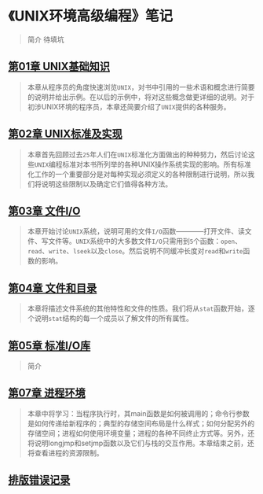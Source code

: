 <h1 id=file_readme>
    《UNIX环境高级编程》笔记
</h1>

> 简介
> 待填坑

<h2 id=title_ch01>
    <a href="notes/01/notes.md">
        第01章 UNIX基础知识
    </a>
</h2>

> 本章从程序员的角度快速浏览`UNIX`，对书中引用的一些术语和概念进行简要的说明并给出示例。在以后的示例中，将对这些概念做更详细的说明。对于初涉UNIX环境的程序员，本章还简要介绍了`UNIX`提供的各种服务。

<h2 id=title_ch02>
    <a href="notes/02/notes.md">
        第02章 UNIX标准及实现
    </a>
</h2>

> 本章首先回顾过去`25`年人们在`UNIX`标准化方面做出的种种努力，然后讨论这些`UNIX`编程标准对本书所列举的各种UNIX操作系统实现的影响。所有标准化工作的一个重要部分是对每种实现必须定义的各种限制进行说明，所以我们将说明这些限制以及确定它们值得各种方法。

<h2 id=title_ch03>
    <a href="notes/03/notes.md">
        第03章 文件I/O
    </a>
</h2>

> 本章开始讨论`UNIX`系统，说明可用的文件`I/O`函数————打开文件、读文件、写文件等。`UNIX`系统中的大多数文件`I/O`只需用到`5`个函数：`open`、`read`、`write`、`lseek`以及`close`。然后说明不同缓冲长度对`read`和`write`函数的影响。

<h2 id=title_ch04>
    <a href="notes/04/notes.md">
        第04章 文件和目录
    </a>
</h2>

> 本章将描述文件系统的其他特性和文件的性质。我们将从`stat`函数开始，逐个说明`stat`结构的每一个成员以了解文件的所有属性。

<h2 id=title_ch05>
    <a href="notes/05/notes.md">
        第05章 标准I/O库
    </a>
</h2>

> 简介

<h2 id=title_ch07>
    <a href="notes/07/notes.md">
        第07章 进程环境
    </a>
</h2>

> 本章中将学习：当程序执行时，其main函数是如何被调用的；命令行参数是如何传递给新程序的；典型的存储空间布局是什么样式；如何分配另外的存储空间；进程如何使用环境变量；进程的各种不同终止方式等。另外，还将说明longjmp和setjmp函数以及它们与栈的交互作用。本章结束之前，还将查看进程的资源限制。

<h2 id=title_layout_err>
    <a href="notes/layout_err.md">
        排版错误记录
    </a>
</h2>